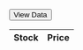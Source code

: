 <html>
<head>
    <title>Stock Data</title>
    <script src="https://code.jquery.com/jquery-3.6.0.min.js"></script>
    <style>
        .sortable {
            cursor: pointer;
        }
        .favorite {
            color: gold;
            cursor: pointer;
        }
    </style>
    <script>
        var favorites = []; // Array to store the favorite stocks
        function refreshTable() {
            var symbols = ["MSFT", "AAPL", "GOOGL", "AMZN", "TSLA", "META", "AMD"]; // Replace with your desired stock symbols
            var tableRows = [];
            for (var i = 0; i < symbols.length; i++) {
                var symbol = symbols[i];$.ajax({
                    url: "https://latest-stock-price.p.rapidapi.com/price?Indices=%3CREQUIRED%3E",
                    headers: {
                        "X-RapidAPI-Key": "b731fee7a5mshf2b6608334c0b07p13bf5fjsn09fcf5df26f4", // Replace with your RapidAPI key
                        "X-RapidAPI-Host": "latest-stock-price.p.rapidapi.com"
                    },
                    data: {
                        symbol: symbol
                    },
                    async: false, // Ensures synchronous execution of the requests
                    success: function(data) {
                        var stockName = data.symbol;
                        var latestPrice = data.price;
                        var tableRow = {
                            symbol: stockName,
                            price: latestPrice,
                            favorite: favorites.includes(stockName)
                        };
                        tableRows.push(tableRow);
                    },
                    error: function() {
                        console.log("Failed to fetch stock data for symbol: " + symbol);
                    }
                });
            }
            renderTable(tableRows);
        }
        function renderTable(tableRows) {
            var $tableBody = $("#stock-table tbody");$tableBody.empty();
            for (var i = 0; i < tableRows.length; i++) {
                var row = tableRows[i];
                var favoriteIcon = row.favorite ? '<span class="favorite" onclick="toggleFavorite(' + i + ')">&#9733;</span>' : '<span class="favorite" onclick="toggleFavorite(' + i + ')">&#9734;</span>';
                var tableRow = "<tr>" +
                    "<td>" + row.symbol + favoriteIcon + "</td>" +
                    "<td>" + row.price + "</td>" +
                    "</tr>";$tableBody.append(tableRow);
            }
        }
        function sortTable(columnIndex) {
            var $table = $("#stock-table");
            var rows = $table.find("tbody tr").toArray();
            rows.sort(function(a, b) {
                var aValue = $(a).find("td").eq(columnIndex).text();
                var bValue = $(b).find("td").eq(columnIndex).text();
                if (columnIndex === 0) {
                    return aValue.localeCompare(bValue); // Sort alphabetically for stock column
                } else {
                    return parseFloat(bValue) - parseFloat(aValue); // Sort numerically for other columns
                }
            });$table.find("tbody").empty().append(rows);
        }
        function toggleFavorite(rowIndex) {
            var $table = $("#stock-table");
            var $row = $table.find("tbody tr").eq(rowIndex);
            var stockName = $row.find("td").eq(0).text();
            if (favorites.includes(stockName)) {
                favorites = favorites.filter(function(value) {
                    return value !== stockName;
                });$row.find(".favorite").html("&#9734;");
            } else {
                favorites.push(stockName);$row.find(".favorite").html("&#9733;");
            }
        }
    </script>
</head>
<body>
    <button onclick="refreshTable()">View Data</button>
    <table id="stock-table">
        <thead>
            <tr>
                <th class="sortable" onclick="sortTable(0)">
                    Stock
                </th>
                <th class="sortable" onclick="sortTable(1)">
                    Price
                </th>
            </tr>
        </thead>
        <tbody>
            <!-- The table body will be populated with data fetched from the API -->
        </tbody>
    </table>
</body>
</html>